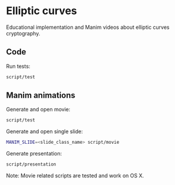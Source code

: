 # Elliptic curves

Educational implementation and Manim videos about elliptic curves cryptography.

## Code

Run tests:

```sh
script/test
```

## Manim animations
Generate and open movie:

```sh
script/test
```

Generate and open single slide:
```sh
MANIM_SLIDE=<slide_class_name> script/movie
```

Generate presentation:

```sh
script/presentation
```

Note: Movie related scripts are tested and work on OS X.

